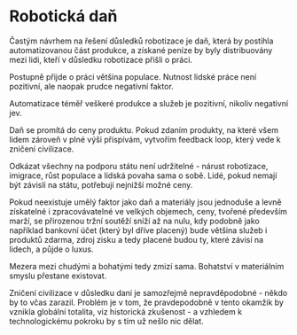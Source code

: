 # Robotická daň

Častým návrhem na řešení důsledků robotizace je daň, která by postihla automatizovanou část produkce, a získané peníze by byly distribuovány mezi lidi, kteří v důsledku robotizace přišli o práci.

Postupně přijde o práci většina populace. Nutnost lidské práce není pozitivní, ale naopak prudce negativní faktor.

Automatizace téměř veškeré produkce a služeb je pozitivní, nikoliv negativní jev.

Daň se promítá do ceny produktu. Pokud zdaním produkty, na které všem lidem zároveň v plné výši přispívám, vytvořím feedback loop, který vede k zničení civilizace. 

Odkázat všechny na podporu státu není udržitelné - nárust robotizace, imigrace, růst populace a lidská povaha sama o sobě. Lidé, pokud nemají být závislí na státu, potřebují nejnižší možné ceny.

Pokud neexistuje umělý faktor jako daň a materiály jsou jednoduše a levně získatelné i zpracovávatelné ve velkých objemech, ceny, tvořené především marží, se přirozenou tržní soutěží sníží až na nulu, kdy podobně jako například bankovní účet (který byl dříve placený) bude většina služeb i produktů zdarma, zdroj zisku a tedy placené budou ty, které závisí na lidech, a půjde o luxus.

Mezera mezi chudými a bohatými tedy zmizí sama. Bohatství v materiálním smyslu přestane existovat.

Zničení civilizace v důsledku daní je samozřejmě nepravděpodobné - někdo by to včas zarazil. Problém je v tom, že pravdepodobně v tento okamžik by vznikla globální totalita, viz historická zkušenost - a vzhledem k technologickému pokroku by s tím už nešlo nic dělat.

